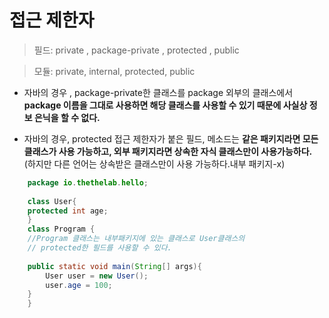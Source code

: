 # 접근 제한자

> 필드: private , package-private , protected , public

> 모듈: private, internal, protected, public

- 자바의 경우 , package-private한 클래스를 package 외부의 클래스에서 **package 이름을 그대로 사용하면 해당 클래스를 사용할 수 있기 때문에 사실상 정보 은닉을 할 수 없다.**

- 자바의 경우, protected 접근 제한자가 붙은 필드, 메소드는 **같은 패키지라면 모든 클래스가 사용 가능하고, 외부 패키지라면 상속한 자식 클래스만이 사용가능하다.** (하지만 다른 언어는 상속받은 클래스만이 사용 가능하다.내부 패키지-x)

```java
    package io.thethelab.hello;
    
    class User{
    protected int age;
    }
    class Program {
    //Program 클래스는 내부패키지에 있는 클래스로 User클래스의
    // protected한 필드를 사용할 수 있다. 
    
    public static void main(String[] args){
        User user = new User();
        user.age = 100;
    }
    }
```
